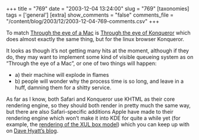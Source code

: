 +++
title = "769"
date = "2003-12-04 13:24:00"
slug = "769"
[taxonomies]
tags = ['general']
[extra]
show_comments = "false"
comments_file = "/content/blog/2003/12/2003-12-04-769-comments.csv"
+++

To match [Through the eye of a Mac](http://www.danvine.com/capture/) is [Through the eye of Konqueror](http://kcapture.eadz.co.nz/) which does almost exactly the same thing, but for the linux browser Konqueror.

It looks as though it’s not getting many hits at the moment, although if they do, they may want to implement some kind of visible queueing system as on “Through the eye of a Mac”, or one of two things will happen:

- a) their machine will explode in flames
- b) people will wonder why the process time is so long, and leave in a huff, damning them for a shitty service.

As far as I know, both Safari and Konqueror use KHTML as their core rendering engine, so they should both render in pretty much the same way, but there are also Safari-specific additions Apple have made to their rendering engine which won’t make it into KDE for quite a while yet (for example, the [rendering of the XUL box model](http://weblogs.mozillazine.org/hyatt/archives/2003_10.html#004257)) which you can keep up with on [Dave Hyatt’s blog](http://weblogs.mozillazine.org/hyatt/).
